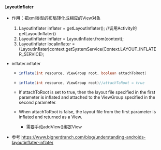 #### LayoutInflater

* 作用：把xml类型的布局转化成相应的View对象

  1. LayoutInflater inflater = getLayoutInflater(); //调用Activity的getLayoutInflater()
  2. LayoutInflater inflater = LayoutInflater.from(context);
  3. LayoutInflater localinflater =(LayoutInflater)context.getSystemService(Context.LAYOUT_INFLATER_SERVICE);

* inflater.inflater

  * ```java
    inflate(int resource, ViewGroup root, boolean attachToRoot)
    ```

  * ```java
    inflate(int resource, ViewGroup root)//attachToRoot = true
    ```

  *  If attachToRoot is set to true, then the layout file specified in the first parameter is inflated and attached to the ViewGroup specified in the second parameter.

  * When attachToRoot is false, the layout file from the first parameter is inflated and returned as a View. 

    * 需要手动addView()绑定View

*  参考 https://www.bignerdranch.com/blog/understanding-androids-layoutinflater-inflate/

  ​